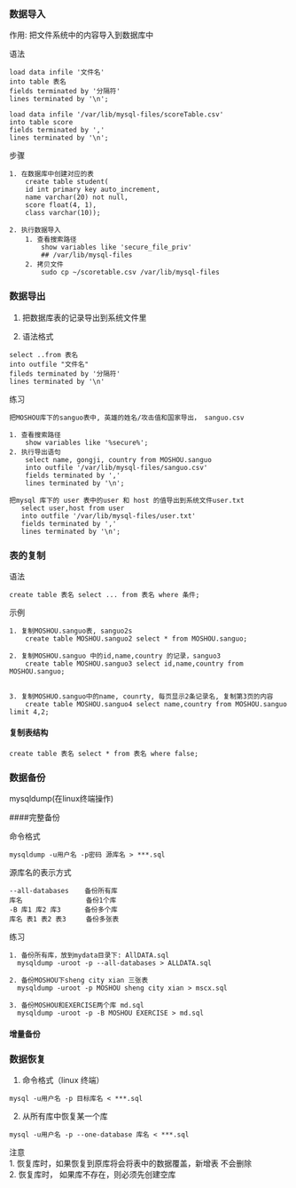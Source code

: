 
### 数据导入

作用: 把文件系统中的内容导入到数据库中

语法
```mysql
load data infile '文件名'
into table 表名
fields terminated by '分隔符'
lines terminated by '\n';

load data infile '/var/lib/mysql-files/scoreTable.csv'
into table score
fields terminated by ','
lines terminated by '\n';
```

步骤
```mysql
1. 在数据库中创建对应的表
    create table student(
    id int primary key auto_increment,
    name varchar(20) not null,
    score float(4, 1),
    class varchar(10));

2. 执行数据导入
    1. 查看搜索路径
        show variables like 'secure_file_priv'
        ## /var/lib/mysql-files
    2. 拷贝文件
        sudo cp ~/scoretable.csv /var/lib/mysql-files
```

### 数据导出
1. 把数据库表的记录导出到系统文件里

2. 语法格式
```mysql
select ..from 表名
into outfile "文件名"
fileds terminated by '分隔符'
lines terminated by '\n'
```

练习
```mysql
把MOSHOU库下的sanguo表中, 英雄的姓名/攻击值和国家导出， sanguo.csv

1. 查看搜索路径
    show variables like '%secure%';
2. 执行导出语句
    select name, gongji, country from MOSHOU.sanguo
    into outfile '/var/lib/mysql-files/sanguo.csv'
    fields terminated by ','
    lines terminated by '\n';

把mysql 库下的 user 表中的user 和 host 的值导出到系统文件user.txt
   select user,host from user
   into outfile '/var/lib/mysql-files/user.txt'
   fields terminated by ','
   lines terminated by '\n';
```

### 表的复制

语法
```mysql
create table 表名 select ... from 表名 where 条件;
```
示例

```mysql
1. 复制MOSHOU.sanguo表, sanguo2s
	create table MOSHOU.sanguo2 select * from MOSHOU.sanguo;

2. 复制MOSHOU.sanguo 中的id,name,country 的记录，sanguo3
	create table MOSHOU.sanguo3 select id,name,country from MOSHOU.sanguo;


3. 复制MOSHUO.sanguo中的name, counrty, 每页显示2条记录名, 复制第3页的内容
	create table MOSHOU.sanguo4 select name,country from MOSHOU.sanguo limit 4,2;
```

#### 复制表结构
```mysql
create table 表名 select * from 表名 where false;
```

### 数据备份
mysqldump(在linux终端操作)

####完整备份

命令格式
```shell
mysqldump -u用户名 -p密码 源库名 > ***.sql
```

源库名的表示方式

```mysql
--all-databases    备份所有库
库名                备份1个库
-B 库1 库2 库3      备份多个库
库名 表1 表2 表3     备份多张表
```

练习

```mysql
1. 备份所有库，放到mydata目录下: AllDATA.sql
  mysqldump -uroot -p --all-databases > ALLDATA.sql

2. 备份MOSHOU下sheng city xian 三张表
  mysqldump -uroot -p MOSHOU sheng city xian > mscx.sql

3. 备份MOSHOU和EXERCISE两个库 md.sql
  mysqldump -uroot -p -B MOSHOU EXERCISE > md.sql
```

#### 增量备份

### 数据恢复

1. 命令格式（linux 终端）  
```mysql
mysql -u用户名 -p 目标库名 < ***.sql
```
2. 从所有库中恢复某一个库  
```mysql
mysql -u用户名 -p --one-database 库名 < ***.sql
```

注意  
    1. 恢复库时，如果恢复到原库将会将表中的数据覆盖，新增表 不会删除  
    2. 恢复库时， 如果库不存在，则必须先创建空库  
